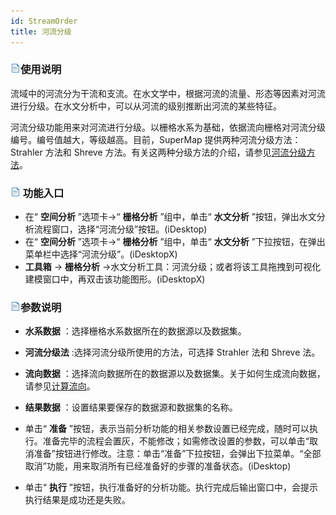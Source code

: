 ```yaml
---
id: StreamOrder
title: 河流分级
---
```

### ![](../img/read.gif)使用说明

流域中的河流分为干流和支流。在水文学中，根据河流的流量、形态等因素对河流进行分级。在水文分析中，可以从河流的级别推断出河流的某些特征。

河流分级功能用来对河流进行分级。以栅格水系为基础，依据流向栅格对河流分级编号。编号值越大，等级越高。目前，SuperMap
提供两种河流分级方法：Strahler 方法和 Shreve
方法。有关这两种分级方法的介绍，请参见[河流分级方法](StreamOrderType)。

### ![](../img/read.gif) 功能入口

  * 在“ **空间分析** ”选项卡->“ **栅格分析** ”组中，单击“ **水文分析** ”按钮，弹出水文分析流程窗口，选择“河流分级”按钮。(iDesktop)
  * 在“ **空间分析** ”选项卡->“ **栅格分析** ”组中，单击“ **水文分析** ”下拉按钮，在弹出菜单栏中选择“河流分级”。(iDesktopX)
  * **工具箱** -> **栅格分析** ->水文分析工具：河流分级；或者将该工具拖拽到可视化建模窗口中，再双击该功能图形。(iDesktopX) 

### ![](../img/read.gif)参数说明

  * **水系数据** ：选择栅格水系数据所在的数据源以及数据集。
  * **河流分级法** :选择河流分级所使用的方法，可选择  Strahler 法和 Shreve 法。
  * **流向数据** ：选择流向数据所在的数据源以及数据集。关于如何生成流向数据，请参见[计算流向](CalFlowDirection)。
  * **结果数据** ：设置结果要保存的数据源和数据集的名称。
  * 单击“ **准备** ”按钮，表示当前分析功能的相关参数设置已经完成，随时可以执行。准备完毕的流程会置灰，不能修改；如需修改设置的参数，可以单击“取消准备”按钮进行修改。注意：单击“准备”下拉按钮，会弹出下拉菜单。“全部取消”功能，用来取消所有已经准备好的步骤的准备状态。(iDesktop) 

  * 单击“ **执行** ”按钮，执行准备好的分析功能。执行完成后输出窗口中，会提示执行结果是成功还是失败。
